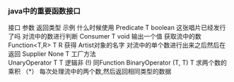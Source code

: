 
### java中的重要函数接口

接口 					参数 		返回类型 		示例							什么时候使用
Predicate<T> 		T 		boolean 	这张唱片已经发行了吗				对流中的数进行判断
Consumer<T> 		T 		void 		输出一个值						获取流中的数
Function<T,R> 		T 		R			获得 Artist对象的名字				对流中的单个数进行出来之后然后在返回
Supplier<T> 		None 	T 			工厂方法						
UnaryOperator<T> 	T 		T 			逻辑非 (!)						同Function
BinaryOperator<T> 	(T, T) 	T 			求两个数的乘积 （*）				每次处理流中的两个数,然后返回相同类型的数据